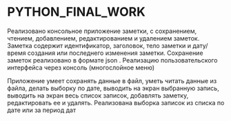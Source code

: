 # PYTHON_FINAL_WORK
Реализовано консольное приложение заметки, с сохранением, чтением,
добавлением, редактированием и удалением заметок. Заметка 
содержит идентификатор, заголовок, тело заметки и дату/время создания или
последнего изменения заметки. 
Сохранение заметок реализовано в формате json . 
Реализацию пользовательского интерфейса через консоль (многослойное меню)


Приложение умеет сохранять данные в файл, уметь читать данные из файла, 
делать выборку по дате, выводить на экран выбранную запись, 
выводить на экран весь список записок, добавлять заметку, редактировать ее и удалять.
Реализована выборка записок из списка по дате или за период дат
